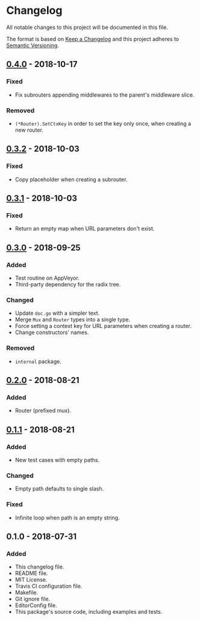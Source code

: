 # Changelog
All notable changes to this project will be documented in this file.

The format is based on [Keep a Changelog](http://keepachangelog.com/en/1.0.0/)
and this project adheres to [Semantic Versioning](http://semver.org/spec/v2.0.0.html).

## [0.4.0] - 2018-10-17
### Fixed
- Fix subrouters appending middlewares to the parent's middleware slice.

### Removed
- `(*Router).SetCtxKey` in order to set the key only once, when creating a new router.

## [0.3.2] - 2018-10-03
### Fixed
- Copy placeholder when creating a subrouter.

## [0.3.1] - 2018-10-03
### Fixed
- Return an empty map when URL parameters don't exist.

## [0.3.0] - 2018-09-25
### Added
- Test routine on AppVeyor.
- Third-party dependency for the radix tree.

### Changed
- Update `doc.go` with a simpler text.
- Merge `Mux` and `Router` types into a single type.
- Force setting a context key for URL parameters when creating a router.
- Change constructors' names.

### Removed
- `internal` package.

## [0.2.0] - 2018-08-21
### Added
- Router (prefixed mux).

## [0.1.1] - 2018-08-21
### Added
- New test cases with empty paths.

### Changed
- Empty path defaults to single slash.

### Fixed
- Infinite loop when path is an empty string.

## 0.1.0 - 2018-07-31
### Added
- This changelog file.
- README file.
- MIT License.
- Travis CI configuration file.
- Makefile.
- Git ignore file.
- EditorConfig file.
- This package's source code, including examples and tests.

[0.4.0]: https://github.com/gbrlsnchs/mux/compare/v0.3.2...v0.4.0
[0.3.2]: https://github.com/gbrlsnchs/mux/compare/v0.3.1...v0.3.2
[0.3.1]: https://github.com/gbrlsnchs/mux/compare/v0.3.0...v0.3.1
[0.3.0]: https://github.com/gbrlsnchs/mux/compare/v0.2.0...v0.3.0
[0.2.0]: https://github.com/gbrlsnchs/mux/compare/v0.1.1...v0.2.0
[0.1.1]: https://github.com/gbrlsnchs/mux/compare/v0.1.0...v0.1.1